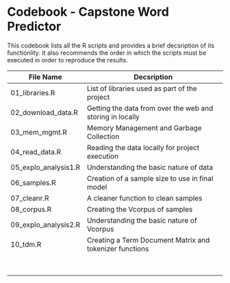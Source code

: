 # Codebook - Capstone Word Predictor
This codebook lists all the R scripts and provides a brief decsription of its functionlity. It also recommends the order in which the scripts must be executed in order to reproduce the results.

| **File Name**  | **Decsription** |
| ------------- | ------------- |
| 01_libraries.R  | List of libraries used as part of the project  |
| 02_download_data.R | Getting the data from over the web and storing in locally  |
| 03_mem_mgmt.R | Memory Management and Garbage Collection|
| 04_read_data.R| Reading the data locally for project execution|
| 05_explo_analysis1.R| Understanding the basic nature of data|
| 06_samples.R| Creation of a sample size to use in final model|
| 07_cleanr.R| A cleaner function to clean samples|
| 08_corpus.R| Creating the Vcorpus of samples|
| 09_explo_analysis2.R| Understanding the basic nature of Vcorpus|
| 10_tdm.R| Creating a Term Document Matrix and tokenizer functions|
|||
|||
|||
|||
|||
|||
|||
|||
